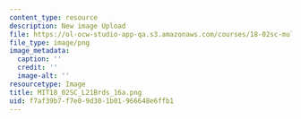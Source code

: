 ```yaml
---
content_type: resource
description: New image Upload
file: https://ol-ocw-studio-app-qa.s3.amazonaws.com/courses/18-02sc-multivariable-calculus-fall-2010/f7af39b7f7e09d301b01966648e6ffb1_MIT18_02SC_L21Brds_16a.png
file_type: image/png
image_metadata:
  caption: ''
  credit: ''
  image-alt: ''
resourcetype: Image
title: MIT18_02SC_L21Brds_16a.png
uid: f7af39b7-f7e0-9d30-1b01-966648e6ffb1
---
```

